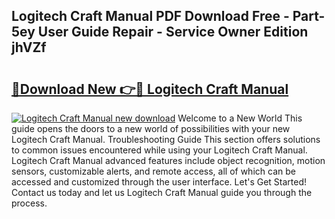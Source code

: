 ## Logitech Craft Manual PDF Download Free - Part-5ey User Guide Repair - Service Owner Edition jhVZf

# <h2><a href="http://cf11022.oget.top/?id=Logitech+Craft+Manual">🔗Download New 👉🔴 Logitech Craft Manual</a></h2>

[![Logitech Craft Manual new download](https://i.imgur.com/5g1atiW.png)](http://cf11022.oget.top/?id=Logitech+Craft+Manual)
Welcome to a New World This guide opens the doors to a new world of possibilities with your new Logitech Craft Manual. Troubleshooting Guide This section offers solutions to common issues encountered while using your Logitech Craft Manual. Logitech Craft Manual advanced features include object recognition, motion sensors, customizable alerts, and remote access, all of which can be accessed and customized through the user interface. Let's Get Started! Contact us today and let us Logitech Craft Manual guide you through the process.
